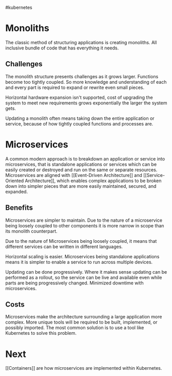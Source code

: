 #kubernetes 
# Monoliths
The classic method of structuring applications is creating monoliths. All inclusive bundle of code that has everything it needs.

## Challenges
The monolith structure presents challenges as it grows larger. Functions become too tightly coupled. So more knowledge and understanding of each and every part is required to expand or rewrite even small pieces. 

Horizontal hardware expansion isn't supported, cost of upgrading the system to meet new requirements grows exponentially the larger the system gets. 

Updating a monolith often means taking down the entire application or service, because of how tightly coupled functions and processes are.

# Microservices
A common modern approach is to breakdown an application or service into microservices, that is standalone applications or services which can be easily created or destroyed and run on the same or separate resources. Microservices are aligned with [[Event-Driven Architecture]] and [[Service-Oriented Architecture]], which enables complex applications to be broken down into simpler pieces that are more easily maintained, secured, and expanded.
## Benefits
Microservices are simpler to maintain. Due to the nature of a microservice being loosely coupled to other components it is more narrow in scope than its monolith counterpart.

Due to the nature of Microservices being loosely coupled, it means that different services can be written in different languages.

Horizontal scaling is easier. Microservices being standalone applications means it is simpler to enable a service to run across multiple devices.

Updating can be done progressively. Where it makes sense updating can be performed as a rollout, so the service can be live and available even while parts are being progressively changed. Minimized downtime with microservices.

## Costs
Microservices make the architecture surrounding a large application more complex. More unique tools will be required to be built, implemented, or possibly imported. The most common solution is to use a tool like Kubernetes to solve this problem.

# Next
[[Containers]] are how microservices are implemented within Kubernetes.